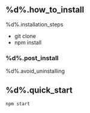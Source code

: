 ## %d%.how_to_install
%d%.installation_steps
- git clone
- npm install

### %d%.post_install
%d%.avoid_uninstalling

## %d%.quick_start
`npm start`